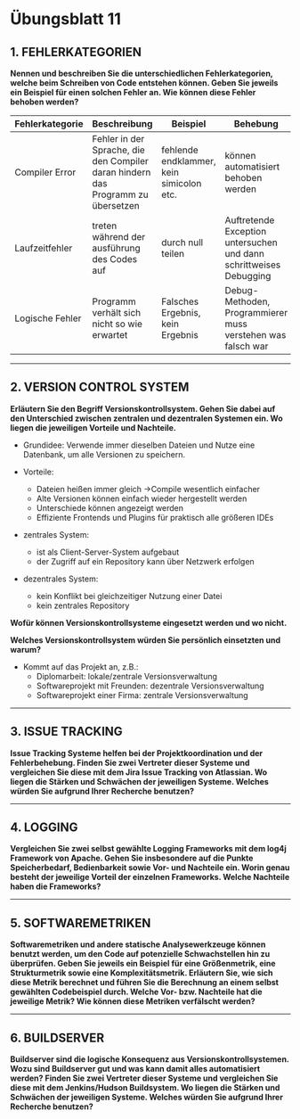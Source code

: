 # Übungsblatt 11
## 1. FEHLERKATEGORIEN
**Nennen und beschreiben Sie die unterschiedlichen Fehlerkategorien, welche beim Schreiben von Code entstehen können. Geben Sie jeweils ein Beispiel für einen solchen Fehler an. Wie können diese Fehler behoben werden?**

| Fehlerkategorie | Beschreibung | Beispiel | Behebung |
| --------------- | ------------ | -------- | -------- |
| Compiler Error | Fehler in der Sprache, die den Compiler daran hindern das Programm zu übersetzen| fehlende endklammer, kein simicolon etc. | können automatisiert behoben werden |
| Laufzeitfehler | treten während der ausführung des Codes auf | durch null teilen | Auftretende Exception untersuchen und dann schrittweises Debugging |
| Logische Fehler | Programm verhält sich nicht so wie erwartet | Falsches Ergebnis, kein Ergebnis | Debug-Methoden, Programmierer muss verstehen was falsch war |



---
## 2. VERSION CONTROL SYSTEM
**Erläutern Sie den Begriff Versionskontrollsystem. Gehen Sie dabei auf den Unterschied zwischen zentralen und dezentralen Systemen ein. Wo liegen die jeweiligen Vorteile und Nachteile.**
* Grundidee: Verwende immer dieselben Dateien und Nutze eine Datenbank, um alle Versionen zu speichern.
* Vorteile:
  * Dateien heißen immer gleich ->Compile wesentlich einfacher
  * Alte Versionen können einfach wieder hergestellt werden
  * Unterschiede können angezeigt werden
  * Effiziente Frontends und Plugins für praktisch alle größeren IDEs
* zentrales System:
   * ist als Client-Server-System aufgebaut
   * der Zugriff auf ein Repository kann über Netzwerk erfolgen

* dezentrales System:
   * kein Konflikt bei gleichzeitiger Nutzung einer Datei
   * kein zentrales Repository


**Wofür können Versionskontrollsysteme eingesetzt werden und wo nicht.**

**Welches Versionskontrollsystem würden Sie persönlich einsetzten und warum?**
* Kommt auf das Projekt an, z.B.:
  * Diplomarbeit: lokale/zentrale Versionsverwaltung
  * Softwareprojekt mit Freunden: dezentrale Versionsverwaltung
  * Softwareprojekt einer Firma: zentrale Versionsverwaltung

---
## 3. ISSUE TRACKING
**Issue Tracking Systeme helfen bei der Projektkoordination und der Fehlerbehebung. Finden Sie zwei Vertreter dieser Systeme und vergleichen Sie diese mit dem Jira Issue Tracking von Atlassian. Wo liegen die Stärken und Schwächen der jeweiligen Systeme. Welches würden Sie aufgrund Ihrer Recherche benutzen?**

---
## 4. LOGGING
**Vergleichen Sie zwei selbst gewählte Logging Frameworks mit dem log4j Framework von Apache. Gehen Sie insbesondere auf die Punkte Speicherbedarf, Bedienbarkeit sowie Vor- und Nachteile ein. Worin genau besteht der jeweilige Vorteil der einzelnen Frameworks. Welche Nachteile haben die Frameworks?**

---
## 5. SOFTWAREMETRIKEN
**Softwaremetriken und andere statische Analysewerkzeuge können benutzt werden, um den Code auf potenzielle Schwachstellen hin zu überprüfen. Geben Sie jeweils ein Beispiel für eine Größenmetrik, eine Strukturmetrik sowie eine Komplexitätsmetrik. Erläutern Sie, wie sich diese Metrik berechnet und führen Sie die Berechnung an einem selbst gewählten Codebeispiel durch. Welche Vor- bzw. Nachteile hat die jeweilige Metrik? Wie können diese Metriken verfälscht werden?**

---
## 6. BUILDSERVER
**Buildserver sind die logische Konsequenz aus Versionskontrollsystemen. Wozu sind Buildserver gut und was kann
damit alles automatisiert werden? Finden Sie zwei Vertreter dieser Systeme und vergleichen Sie diese mit dem
Jenkins/Hudson Buildsystem. Wo liegen die Stärken und Schwächen der jeweiligen Systeme. Welches würden Sie
aufgrund Ihrer Recherche benutzen?**
